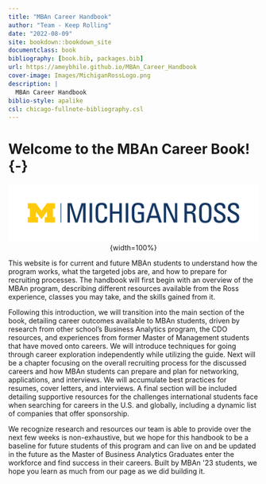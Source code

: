 ```yaml
--- 
title: "MBAn Career Handbook"
author: "Team - Keep Rolling"
date: "2022-08-09"
site: bookdown::bookdown_site
documentclass: book
bibliography: [book.bib, packages.bib]
url: https://ameybhile.github.io/MBAn_Career_Handbook
cover-image: Images/MichiganRossLogo.png
description: |
  MBAn Career Handbook 
biblio-style: apalike
csl: chicago-fullnote-bibliography.csl
---
```

# Welcome to the MBAn Career Book! {-}

<center>

![](Images/MichiganRosslogo.png){width=100%}

</center>

This website is for current and future MBAn students to understand how the program works, what the targeted jobs are, and how to prepare for recruiting processes. The handbook will first begin with an overview of the MBAn program, describing different resources available from the Ross experience, classes you may take, and the skills gained from it. 

Following this introduction, we will transition into the main section of the book, detailing career outcomes available to MBAn students, driven by research from other school’s Business Analytics program, the CDO resources, and experiences from former Master of Management students that have moved onto careers. We will introduce techniques for going through career exploration independently while utilizing the guide. Next will be a chapter focusing on the overall recruiting process for the discussed careers and how MBAn students can prepare and plan for networking, applications, and interviews. We will accumulate best practices for resumes, cover letters, and interviews. A final section will be included detailing supportive resources for the challenges international students face when searching for careers in the U.S. and globally, including a dynamic list of companies that offer sponsorship. 

We recognize research and resources our team is able to provide over the next few weeks is non-exhaustive, but we hope for this handbook to be a baseline for future students of this program and can live on and be updated in the future as the Master of Business Analytics Graduates enter the workforce and find success in their careers. Built by MBAn '23 students, we hope you learn as much from our page as we did building it.
